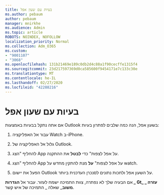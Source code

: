 ```yaml
---
title: בעיות עם שעון אפל
ms.author: pebaum
author: pebaum
manager: mnirkhe
ms.audience: Admin
ms.topic: article
ROBOTS: NOINDEX, NOFOLLOW
localization_priority: Normal
ms.collection: Adm_O365
ms.custom:
- "9001107"
- "3068"
ms.openlocfilehash: 131b21469e189c0db2d4c88a1f90cecffe1315f4
ms.sourcegitcommit: 23d217597369d0ca585600f9454171e7c133c30e
ms.translationtype: MT
ms.contentlocale: he-IL
ms.lasthandoff: 02/27/2020
ms.locfileid: "42288216"
---
```

# <a name="trouble-with-the-apple-watch"></a>בעיות עם שעון אפל

אם אתה נתקל בבעיות באמצעות Outlook בשעון אפל, הנה כמה שלבים לפתרון בעיות: 

1. עבור אל האפליקציה Watch ב-iPhone.

2. גלול אל האפליקציה של Outlook.

3. להחליף "הצג App על אפל לצפות" כדי **לבטל** את ההתקנה.

4. להחליף "הצג App על אפל לצפות" **על** מנת להתקין מחדש על watch.

5. הפעל את יישום Outlook על השעון אפל ולחכות נתונים לסנכרן העדכנית ביותר. 

אם הבעיה שלך לא נפתרה, צוות התמיכה ישמח לעזור. עבור אל **הגדרות _ Gt_ עזרה _ משוב**_ שאלה _ התמיכה של איש קשר. 